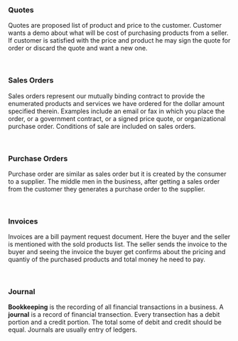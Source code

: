 ### **Quotes**
Quotes are proposed list of product and price to the customer. Customer wants a demo about what will be cost of purchasing products from a seller. If customer is satisfied with the price and product he may sign the quote for order or discard the quote and want a new one.

<br>

### **Sales Orders**
Sales orders represent our mutually binding contract to provide the enumerated products and services we have ordered for the dollar amount specified therein. Examples include an email or fax in which you place the order, or a government contract, or a signed price quote, or organizational purchase order. Conditions of sale are included on sales orders.

<br>


### **Purchase Orders**
Purchase order are similar as sales order but it is created by the consumer to a supplier. The middle men in the business, after getting a sales order from the customer they generates a purchase order to the supplier. 

<br>

### **Invoices**
Invoices are a bill payment request document. Here the buyer and the seller is mentioned with the sold products list. The seller sends the invoice to the buyer and seeing the invoice the buyer get confirms about the pricing and quantiy of the purchased products and total money he need to pay.

<br>

### **Journal**
**Bookkeeping** is the recording of all financial transactions in a business. A **journal** is a record of financial transection. Every transection has a debit portion and a credit portion. The total some of debit and credit should be equal. Journals are usually entry of ledgers.

<br>